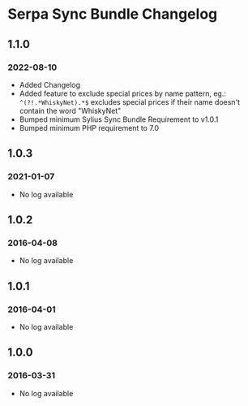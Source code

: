 # Serpa Sync Bundle Changelog

## 1.1.0
### 2022-08-10

- Added Changelog
- Added feature to exclude special prices by name pattern, eg.: `^(?!.*WhiskyNet).*$` excludes special prices if their name doesn't contain the word "WhiskyNet"
- Bumped minimum Sylius Sync Bundle Requirement to v1.0.1
- Bumped minimum PHP requirement to 7.0

## 1.0.3
### 2021-01-07

- No log available

## 1.0.2
### 2016-04-08

- No log available

## 1.0.1
### 2016-04-01

- No log available

## 1.0.0
### 2016-03-31

- No log available
